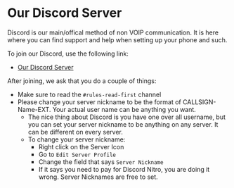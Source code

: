 # Our Discord Server

Discord is our main/offical method of non VOIP communication. It is here where you can find support and help when setting up your phone and such. 

To join our Discord, use the following link:
- [Our Discord Server](https://discord.gg/6VgdWw3vM4)

After joining, we ask that you do a couple of things:
- Make sure to read the ```#rules-read-first``` channel
- Please change your server nickname to be the format of CALLSIGN-Name-EXT. Your actual user name can be anything you want.
  - The nice thing about Discord is you have one over all username, but you can set your server nickname to be anything on any server. It can be different on every server.
  - To change your server nickname:
    - Right click on the Server Icon
    - Go to ```Edit Server Profile```
    - Change the field that says ```Server Nickname```
    - If it says you need to pay for Discord Nitro, you are doing it wrong. Server Nicknames are free to set.